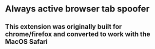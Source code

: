# Always active browser tab spoofer
## This extension was originally built for chrome/firefox and converted to work with the MacOS Safari
